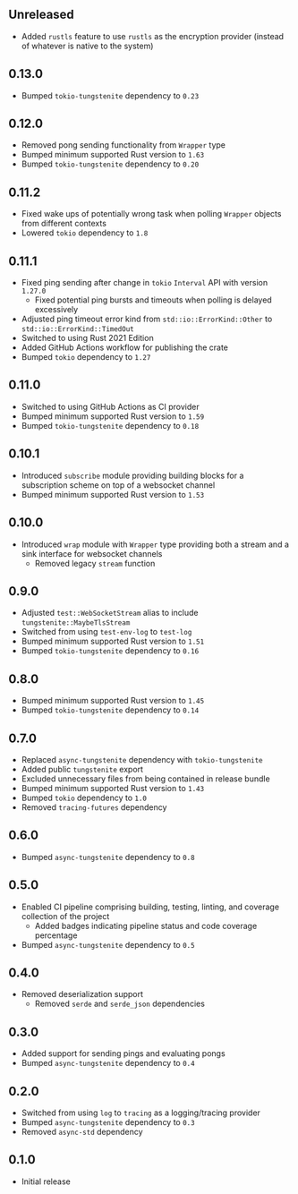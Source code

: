 Unreleased
----------
- Added `rustls` feature to use `rustls` as the encryption provider
  (instead of whatever is native to the system)

0.13.0
------
- Bumped `tokio-tungstenite` dependency to `0.23`


0.12.0
------
- Removed pong sending functionality from `Wrapper` type
- Bumped minimum supported Rust version to `1.63`
- Bumped `tokio-tungstenite` dependency to `0.20`


0.11.2
------
- Fixed wake ups of potentially wrong task when polling `Wrapper`
  objects from different contexts
- Lowered `tokio` dependency to `1.8`


0.11.1
------
- Fixed ping sending after change in `tokio` `Interval` API with version
  `1.27.0`
  - Fixed potential ping bursts and timeouts when polling is delayed
    excessively
- Adjusted ping timeout error kind from `std::io::ErrorKind::Other` to
  `std::io::ErrorKind::TimedOut`
- Switched to using Rust 2021 Edition
- Added GitHub Actions workflow for publishing the crate
- Bumped `tokio` dependency to `1.27`


0.11.0
------
- Switched to using GitHub Actions as CI provider
- Bumped minimum supported Rust version to `1.59`
- Bumped `tokio-tungstenite` dependency to `0.18`


0.10.1
------
- Introduced `subscribe` module providing building blocks for a
  subscription scheme on top of a websocket channel
- Bumped minimum supported Rust version to `1.53`


0.10.0
------
- Introduced `wrap` module with `Wrapper` type providing both a stream
  and a sink interface for websocket channels
  - Removed legacy `stream` function


0.9.0
-----
- Adjusted `test::WebSocketStream` alias to include
  `tungstenite::MaybeTlsStream`
- Switched from using `test-env-log` to `test-log`
- Bumped minimum supported Rust version to `1.51`
- Bumped `tokio-tungstenite` dependency to `0.16`


0.8.0
-----
- Bumped minimum supported Rust version to `1.45`
- Bumped `tokio-tungstenite` dependency to `0.14`


0.7.0
-----
- Replaced `async-tungstenite` dependency with `tokio-tungstenite`
- Added public `tungstenite` export
- Excluded unnecessary files from being contained in release bundle
- Bumped minimum supported Rust version to `1.43`
- Bumped `tokio` dependency to `1.0`
- Removed `tracing-futures` dependency


0.6.0
-----
- Bumped `async-tungstenite` dependency to `0.8`


0.5.0
-----
- Enabled CI pipeline comprising building, testing, linting, and
  coverage collection of the project
  - Added badges indicating pipeline status and code coverage percentage
- Bumped `async-tungstenite` dependency to `0.5`


0.4.0
-----
- Removed deserialization support
  - Removed `serde` and `serde_json` dependencies


0.3.0
-----
- Added support for sending pings and evaluating pongs
- Bumped `async-tungstenite` dependency to `0.4`


0.2.0
-----
- Switched from using `log` to `tracing` as a logging/tracing provider
- Bumped `async-tungstenite` dependency to `0.3`
- Removed `async-std` dependency


0.1.0
-----
- Initial release

